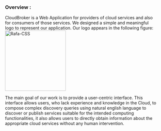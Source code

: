 <h3>Overview :</h3>
CloudBroker is a Web Application for providers of cloud services and also for consumers of those services.
We designed a simple and meaningful logo to represent our application. Our logo appears in the following figure:

<img align="center" alt="Rafa-CSS" height="200" width="200" src="https://user-images.githubusercontent.com/58111836/179737273-c80805e4-5fc2-49ae-9cbb-c68ee1062d5e.png">

The main goal of our work is to provide a user-centric interface. This interface allows users, who lack experience and knowledge in the Cloud, to compose complex discovery queries using natural english language to discover or publish services suitable for the intended computing functionalities, it also allows users to directly obtain information about the appropriate cloud services without any human intervention.
